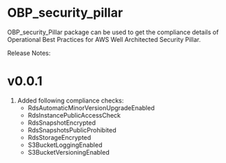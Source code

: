 # OBP_security_pillar

OBP_security_Pillar package can be used to get the compliance details of Operational Best Practices for AWS Well Architected Security Pillar.

Release Notes:
# v0.0.1
1. Added following compliance checks:
   - RdsAutomaticMinorVersionUpgradeEnabled
   - RdsInstancePublicAccessCheck
   - RdsSnapshotEncrypted
   - RdsSnapshotsPublicProhibited
   - RdsStorageEncrypted
   - S3BucketLoggingEnabled
   - S3BucketVersioningEnabled

